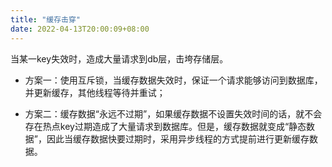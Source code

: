 ```yaml
---
title: "缓存击穿"
date: 2022-04-13T20:00:09+08:00
---
```


当某一key失效时，造成大量请求到db层，击垮存储层。

* 方案一：使用互斥锁，当缓存数据失效时，保证一个请求能够访问到数据库，并更新缓存，其他线程等待并重试；

* 方案二：缓存数据“永远不过期”，如果缓存数据不设置失效时间的话，就不会存在热点key过期造成了大量请求到数据库。但是，缓存数据就变成“静态数据”，因此当缓存数据快要过期时，采用异步线程的方式提前进行更新缓存数据。
